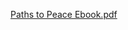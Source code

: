 [Paths to Peace Ebook.pdf](https://github.com/louisglee/Paths-to-Peace/files/6852511/Paths.to.Peace.Ebook.pdf)
